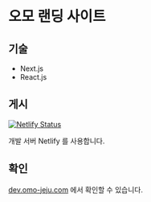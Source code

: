 # 오모 랜딩 사이트

## 기술

-   Next.js
-   React.js

## 게시

[![Netlify Status](https://api.netlify.com/api/v1/badges/83e0bdac-1781-46c1-9e8a-46c7cced403a/deploy-status)](https://app.netlify.com/sites/brave-ptolemy-3e419d/deploys)

개발 서버 Netlify 를 사용합니다.

## 확인

[dev.omo-jeju.com](https://dev.omo-jeju.com) 에서 확인할 수 있습니다.
